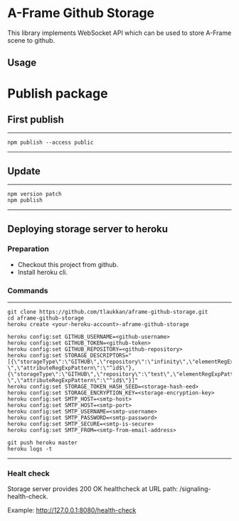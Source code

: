 # A-Frame Github Storage

This library implements WebSocket API which can be used to store A-Frame scene to github.

## Usage

# Publish package

## First publish

---
    npm publish --access public
---

## Update

---
    npm version patch
    npm publish
---

## Deploying storage server to heroku

### Preparation 

* Checkout this project from github.
* Install heroku cli.

### Commands

---
    git clone https://github.com/tlaukkan/aframe-github-storage.git
    cd aframe-github-storage
    heroku create <your-heroku-account>-aframe-github-storage

    heroku config:set GITHUB_USERNAME=<github-username>
    heroku config:set GITHUB_TOKEN=<github-token>
    heroku config:set GITHUB_REPOSITORY=<github-repository>
    heroku config:set STORAGE_DESCRIPTORS="[{\"storageType\":\"GITHUB\",\"repository\":\"infinity\",\"elementRegExpPattern\":\"^a-\",\"attributeRegExpPattern\":\"^id$\"},{\"storageType\":\"GITHUB\",\"repository\":\"test\",\"elementRegExpPattern\":\"^a-\",\"attributeRegExpPattern\":\"^id$\"}]"
    heroku config:set STORAGE_TOKEN_HASH_SEED=<storage-hash-eed>
    heroku config:set STORAGE_ENCRYPTION_KEY=<storage-encryption-key> 
    heroku config:set SMTP_HOST=<smtp-host>
    heroku config:set SMTP_HOST=<smtp-port> 
    heroku config:set SMTP_USERNAME=<smtp-username>
    heroku config:set SMTP_PASSWORD=<smtp-password>    
    heroku config:set SMTP_SECURE=<smtp-is-secure>
    heroku config:set SMTP_FROM=<smtp-from-email-address> 

    git push heroku master
    heroku logs -t
---

### Healt check
Storage server provides 200 OK healthcheck at URL path: /signaling-health-check.

Example: http://127.0.0.1:8080/health-check

